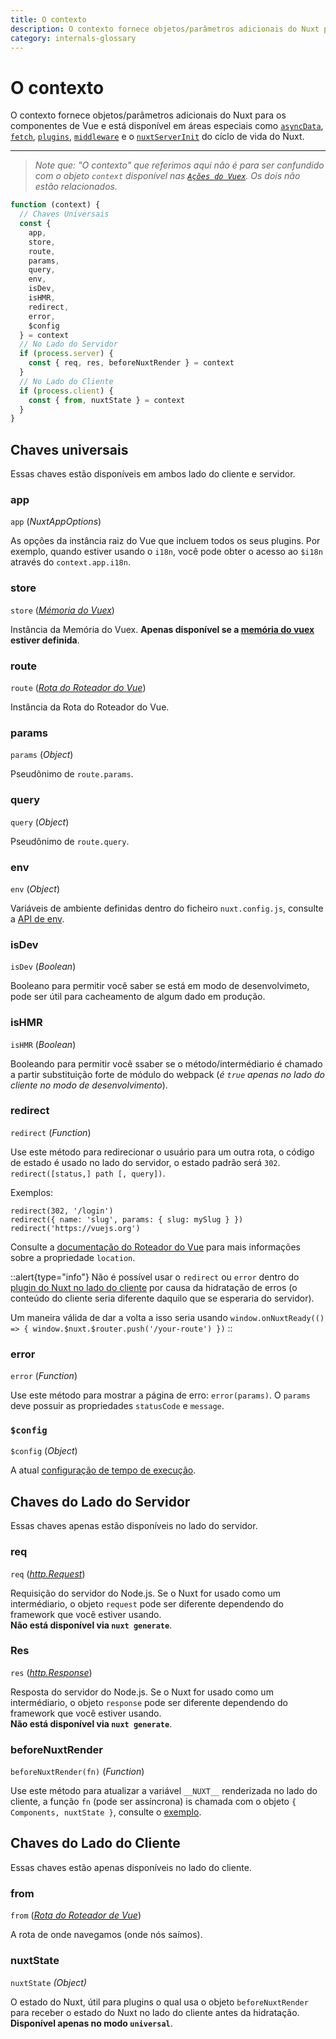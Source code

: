 ```yaml
---
title: O contexto
description: O contexto fornece objetos/parâmetros adicionais do Nuxt para os componentes de Vue e está disponível em áreas especiais do cíclo de vida do Nuxt.
category: internals-glossary
---
```

# O contexto

O contexto fornece objetos/parâmetros adicionais do Nuxt para os componentes de Vue e está disponível em áreas especiais como [`asyncData`](/docs/features/data-fetching#async-data), [`fetch`](/docs/features/data-fetching), [`plugins`](/docs/directory-structure/plugins), [`middleware`](/docs/directory-structure/middleware#o-intermédiario-do-roteador) e o [`nuxtServerInit`](/docs/directory-structure/store#a-ação-nuxtserverinit) do cíclo de vida do Nuxt.

---

> _Note que: "O contexto" que referimos aqui não é para ser confundido com o objeto `context` disponível nas [`Ações do Vuex`](https://vuex.vuejs.org/guide/actions.html). Os dois não estão relacionados._

```js
function (context) {
  // Chaves Universais
  const {
    app,
    store,
    route,
    params,
    query,
    env,
    isDev,
    isHMR,
    redirect,
    error,
    $config
  } = context
  // No Lado do Servidor
  if (process.server) {
    const { req, res, beforeNuxtRender } = context
  }
  // No Lado do Cliente
  if (process.client) {
    const { from, nuxtState } = context
  }
}
```

## Chaves universais

Essas chaves estão disponíveis em ambos lado do cliente e servidor.

### app

`app` (_NuxtAppOptions_)

As opções da instância raiz do Vue que incluem todos os seus plugins. Por exemplo, quando estiver usando o `i18n`, você pode obter o acesso ao `$i18n` através do `context.app.i18n`.

### store

`store` ([_Mémoria do Vuex_](https://vuex.vuejs.org/api/#vuex-store-instance-properties))

Instância da Memória do Vuex. **Apenas disponível se a [memória do vuex](/docs/directory-structure/store) estiver definida**.

### route

`route` ([_Rota do Roteador do Vue_](https://router.vuejs.org/api/#the-route-object))

Instância da Rota do Roteador do Vue.

### params

`params` (_Object_)

Pseudônimo de `route.params`.

### query

`query` (_Object_)

Pseudônimo de `route.query`.

### env

`env` (_Object_)

Variáveis de ambiente definidas dentro do ficheiro `nuxt.config.js`, consulte a [API de env](/docs/configuration-glossary/configuration-env).

### isDev

`isDev` (_Boolean_)

Booleano para permitir você saber se está em modo de desenvolvimeto, pode ser útil para cacheamento de algum dado em produção.

### isHMR

`isHMR` (_Boolean_)

Booleando para permitir você ssaber se o método/intermédiario é chamado a partir substituição forte de módulo do webpack (_é `true` apenas no lado do cliente no modo de desenvolvimento_).

### redirect

`redirect` (_Function_)

Use este método para redirecionar o usuário para um outra rota, o código de estado é usado no lado do servidor, o estado padrão será `302`. `redirect([status,] path [, query])`.

Exemplos:

```js{}[]
redirect(302, '/login')
redirect({ name: 'slug', params: { slug: mySlug } })
redirect('https://vuejs.org')
```

Consulte a [documentação do Roteador do Vue](https://github.com/vuejs/vue-router/blob/64d60c01920405f0b93e00a401c73868b08ee6e5/types/router.d.ts#L161-L169) para mais informações sobre a propriedade `location`.

::alert{type="info"}
Não é possível usar o `redirect` ou `error` dentro do [plugin do Nuxt no lado do cliente](/docs/directory-structure/plugins#apenas-no-lado-do-cliente-ou-servidor) por causa da hidratação de erros (o conteúdo do cliente seria diferente daquilo que se esperaria do servidor).

Um maneira válida de dar a volta a isso seria usando `window.onNuxtReady(() => { window.$nuxt.$router.push('/your-route') })`
::

### error

`error` (_Function_)

Use este método para mostrar a página de erro: `error(params)`. O `params` deve possuir as propriedades `statusCode` e `message`.

### `$config`

`$config` (_Object_)

A atual [configuração de tempo de execução](/docs/configuration-glossary/configuration-runtime-config).

## Chaves do Lado do Servidor

Essas chaves apenas estão disponíveis no lado do servidor.

### req

`req` ([_http.Request_](https://nodejs.org/api/http.html#http_class_http_incomingmessage))

Requisição do servidor do Node.js. Se o Nuxt for usado como um intermédiario, o objeto `request` pode ser diferente dependendo do framework que você estiver usando.<br>**Não está disponível via `nuxt generate`**.

### Res

`res` ([_http.Response_](https://nodejs.org/api/http.html#http_class_http_serverresponse))

Resposta do servidor do Node.js. Se o Nuxt for usado como um intermédiario, o objeto `response` pode ser diferente dependendo do framework que você estiver usando. <br>**Não está disponível via `nuxt generate`**.

### beforeNuxtRender

`beforeNuxtRender(fn)` (_Function_)

Use este método para atualizar a variável `__NUXT__` renderizada no lado do cliente, a função `fn` (pode ser assíncrona) is chamada com o objeto `{ Components, nuxtState }`, consulte o [exemplo](https://github.com/nuxt/nuxt.js/blob/cf6b0df45f678c5ac35535d49710c606ab34787d/test/fixtures/basic/pages/special-state.vue).

## Chaves do Lado do Cliente

Essas chaves estão apenas disponíveis no lado do cliente.

### from

`from` ([_Rota do Roteador de Vue_](https://router.vuejs.org/api/#the-route-object))

A rota de onde navegamos (onde nós saímos).

### nuxtState

`nuxtState` _(Object)_

O estado do Nuxt, útil para plugins o qual usa o objeto `beforeNuxtRender` para receber o estado do Nuxt no lado do cliente antes da hidratação. **Disponível apenas no modo `universal`**.
